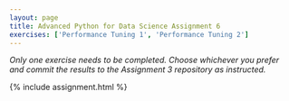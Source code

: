 ```yaml
---
layout: page
title: Advanced Python for Data Science Assignment 6
exercises: ['Performance Tuning 1', 'Performance Tuning 2']
---
```


*Only one exercise needs to be completed. Choose whichever you prefer and commit the results to the Assignment 3 repository
as instructed.*

{% include assignment.html %}
